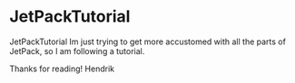 # JetPackTutorial
JetPackTutorial
Im just trying to get more accustomed with all the parts of JetPack, so I am following a tutorial.



Thanks for reading!
Hendrik
